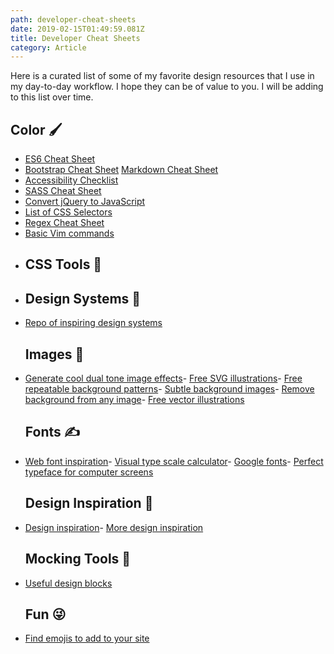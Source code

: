 ```yaml
---
path: developer-cheat-sheets
date: 2019-02-15T01:49:59.081Z
title: Developer Cheat Sheets
category: Article
---
```

Here is a curated list of some of my favorite design resources that I use in my day-to-day workflow. I hope they can be of value to you. I will be adding to this list over time.

## Color 🖌️

* <a href="https://devhints.io/es6" target="_blank_">ES6 Cheat Sheet</a>
* <a href="https://hackerthemes.com/bootstrap-cheatsheet/" target="_blank">Bootstrap Cheat Sheet</a>
  <a href="https://guides.github.com/features/mastering-markdown/" target="_blank">Markdown Cheat Sheet</a>
* <a href="https://webaim.org/standards/wcag/checklist" target="_blank">Accessibility Checklist</a>
* <a href="https://sass-lang.com/guide" target="_blank">SASS Cheat Sheet</a>
* <a href="http://youmightnotneedjquery.com/" target="_blank">Convert jQuery to JavaScript</a>
* <a href="https://www.w3schools.com/cssref/css_selectors.asp" target="_blank">List of CSS Selectors</a>
* <a href="https://www.shortcutfoo.com/app/dojos/regex/cheatsheet" target="_blank">Regex Cheat Sheet</a>
* <a href="https://coderwall.com/p/adv71w/basic-vim-commands-for-getting-started" target="_blank">Basic Vim commands</a>
* ## CSS Tools 🔨
* ## Design Systems 🎨
* <a href="https://designsystemsrepo.com/" target="_blank">Repo of inspiring design systems</a>
  ## Images 📸
* <a href="https://duotones.co/" target="_blank">Generate cool dual tone image effects</a>- <a href="https://undraw.co/illustrations" target="_blank">Free SVG illustrations</a>- <a href="http://www.heropatterns.com/" target="_blank">Free repeatable background patterns</a>- <a href="https://www.toptal.com/designers/subtlepatterns/" target="_blank">Subtle background images</a>- <a href="https://www.remove.bg/" target="_blank">Remove background from any image</a>- <a href="https://icons8.com/ouch" target="_blank">Free vector illustrations</a>
  ## Fonts ✍️
* <a href="http://typ.io" target="_blank">Web font inspiration</a>- <a href="https://type-scale.com/" target="_blank">Visual type scale calculator</a>- <a href="https://fonts.google.com/" target="_blank">Google fonts</a>- <a href="https://rsms.me/" target="_blank">Perfect typeface for computer screens</a>
  ## Design Inspiration 🚀
* <a href="https://land-book.com/" target="_blank">Design inspiration</a>- <a href="https://dribbble.com" target="_blank">More design inspiration</a>
  ## Mocking Tools 📐
* <a href="https://www.froala.com/" target="_blank">Useful design blocks</a>
  ## Fun 😜
* <a href="https://getemoji.com/" target="_blank">Find emojis to add to your site</a>

